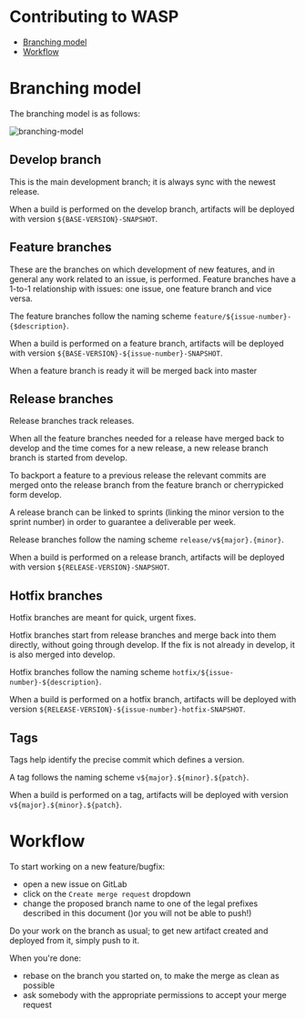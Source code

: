 # Contributing to WASP

* [Branching model](#branching-model)
* [Workflow](#workflow)

# Branching model

The branching model is as follows:

![branching-model](documentation/images/branching-model.png)

## Develop branch
This is the main development branch; it is always sync with the newest release.

When a build is performed on the develop branch, artifacts will be deployed with version `${BASE-VERSION}-SNAPSHOT`.

## Feature branches
These are the branches on which development of new features, and in general any work related to an issue, is performed. Feature branches have a 1-to-1 relationship with issues: one issue, one feature branch and vice versa.

The feature branches follow the naming scheme `feature/${issue-number}-{$description}`.

When a build is performed on a feature branch, artifacts will be deployed with version `${BASE-VERSION}-${issue-number}-SNAPSHOT`.

When a feature branch is ready it will be merged back into master

## Release branches
Release branches track releases.

When all the feature branches needed for a release have merged back to develop and the time comes for a new release, a new release branch branch is started from develop.

To backport a feature to a previous release the relevant commits are merged onto the release branch from the feature branch or cherrypicked form develop.

A release branch can be linked to sprints (linking the minor version to the sprint number) in order to guarantee a deliverable per week.

Release branches follow the naming scheme `release/v${major}.{minor}`.

When a build is performed on a release branch, artifacts will be deployed with version `${RELEASE-VERSION}-SNAPSHOT`.

## Hotfix branches
Hotfix branches are meant for quick, urgent fixes.

Hotfix branches start from release branches and merge back into them directly, without going through develop. If the fix is not already in develop, it is also merged into develop.

Hotfix branches follow the naming scheme `hotfix/${issue-number}-${description}`.

When a build is performed on a hotfix branch, artifacts will be deployed with version `${RELEASE-VERSION}-${issue-number}-hotfix-SNAPSHOT`.

## Tags
Tags help identify the precise commit which defines a version.
 
A tag follows the naming scheme `v${major}.${minor}.${patch}`.

When a build is performed on a tag, artifacts will be deployed with version
`v${major}.${minor}.${patch}`.

# Workflow
To start working on a new feature/bugfix:
- open a new issue on GitLab
- click on the `Create merge request` dropdown
- change the proposed branch name to one of the legal prefixes described in this document ()or you will not be able to push!)

Do your work on the branch as usual; to get new artifact created and deployed from it, simply push to it.
 
When you're done:
- rebase on the branch you started on, to make the merge as clean as possible
- ask somebody with the appropriate permissions to accept your merge request